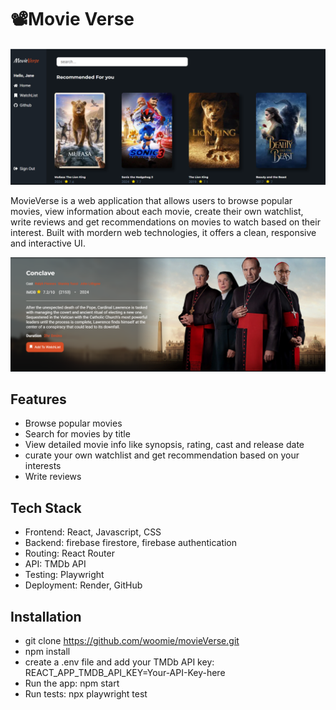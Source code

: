 # 📽️Movie Verse
![Homepage](./src/assets/Screenshot%202025-04-29%20005412.png)

MovieVerse is a web application that allows users to browse popular movies, view information about each movie, create their own watchlist, write reviews and get recommendations on movies to watch based on their interest. Built with mordern web technologies, it offers a clean, responsive and interactive UI.

![Movie Details Page](./src/assets/image1.png)
## Features
- Browse popular movies
- Search for movies by title
- View detailed movie info like synopsis, rating, cast and release date
- curate your own watchlist and get recommendation based on your interests
- Write reviews 

## Tech Stack
- Frontend: React, Javascript, CSS
- Backend: firebase firestore, firebase authentication
- Routing: React Router
- API: TMDb API
- Testing: Playwright
- Deployment: Render, GitHub

## Installation
- git clone https://github.com/woomie/movieVerse.git
- npm install
- create a .env file and add your TMDb API key:
    REACT_APP_TMDB_API_KEY=Your-API-Key-here
- Run the app: npm start
- Run tests: npx playwright test




